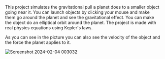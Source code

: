 This project simulates the gravitational pull a planet does to a smaller object going near it. You can launch objects by clicking your mouse and make them go around the planet and see the gravitational effect. You can make the object do an elliptical orbit around the planet. The project is made with real physics equations using Kepler's laws.

As you can see in the picture you can also see the velocity of the object and the force the planet applies to it.

![Screenshot 2024-02-04 003032](https://github.com/barnareds/Python-Gravitational-Pull-Simulation/assets/128737452/75a3cba7-158b-47d5-9c18-1a7eb4647772)
